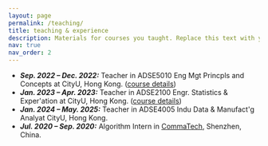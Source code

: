 ```yaml
---
layout: page
permalink: /teaching/
title: teaching & experience
description: Materials for courses you taught. Replace this text with your description.
nav: true
nav_order: 2
---
```


* ***Sep. 2022 – Dec. 2022:*** Teacher in ADSE5010 Eng Mgt Princpls and Concepts at CityU, Hong Kong. ([course details](../assets/pdf/ADSE5010.pdf))
* ***Jan. 2023 – Apr. 2023:*** Teacher in ADSE2100 Engr. Statistics & Exper'ation at CityU, Hong Kong. ([course details](../assets/pdf/ADSE2100.pdf))
* ***Jan. 2024 – May. 2025:*** Teacher in ADSE4005 Indu Data & Manufact'g Analyat CityU, Hong Kong.
* ***Jul. 2020 – Sep. 2020:*** Algorithm Intern in [CommaTech](http://www.smartcomma.com/), Shenzhen, China.
